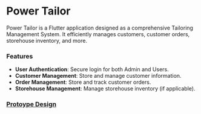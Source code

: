 # Power Tailor

Power Tailor is a Flutter application designed as a comprehensive Tailoring Management System. It efficiently manages customers, customer orders, storehouse inventory, and more.

### Features

* **User Authentication**: Secure login for both Admin and Users.
* **Customer Management**: Store and manage customer information.
* **Order Management**: Store and track customer orders.
* **Storehouse Management**: Manage storehouse inventory (if applicable).


### [Protoype Design](https://www.figma.com/design/2siPCsJ5nBnO5dvHIBLkip/Untitled?node-id=1-4&t=1rxFiw5K2VFWCowM-0)

